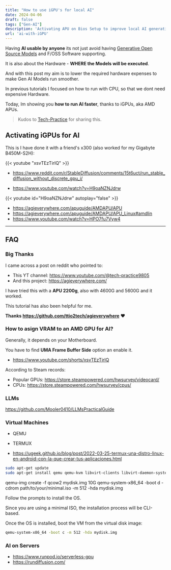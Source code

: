 ```yaml
---
title: "How to use iGPU's for local AI" 
date: 2024-04-06
draft: false
tags: ["Gen-AI"]
description: 'Activating APU on Bios Setup to improve local AI generation.'
url: 'ai-with-iGPU'
---
```


<!-- Doesn't ROCm support AMD's integrated GPU (APU)? #2216
https://github.com/ROCm/ROCm/issues/2216 -->

Having **AI usable by anyone** its not just avoid having [Generative Open Source Models](https://fossengineer.com/tags/gen-ai/) and F/OSS Software supporting.

It is also about the Hardware - **WHERE the Models will be executed**.

And with this post my aim is to lower the required hardware expenses to make Gen AI Models run smoother.

In previous tutorials I focused on how to run with CPU, so that we dont need expensive Hardware.

Today, Im showing you **how to run AI faster**, thanks to iGPUs, aka AMD APUs.

> Kudos to [Tech-Practice](#big-thanks) for sharing this.

## Activating iGPUs for AI

This is I have done it with a friend's x300 (also worked for my Gigabyte B450M-S2H):

<!-- https://youtube.com/shorts/xsvTEzTirlQ -->

{{< youtube "xsvTEzTirlQ" >}}


* https://www.reddit.com/r/StableDiffusion/comments/15t6uct/run_stable_diffusion_without_discrete_gpu_i/

* https://www.youtube.com/watch?v=H9oaNZNJdrw

{{< youtube id="H9oaNZNJdrw" autoplay="false" >}}

* <https://agieverywhere.com/apuguide/AMDAPU/APU>
* <https://agieverywhere.com/apuguide/AMDAPU/APU_Linux#amdlin>
* <https://www.youtube.com/watch?v=HPO7fu7Vyw4>

---

## FAQ

### Big Thanks

I came across a post on reddit who pointed to:

* This YT channel: <https://www.youtube.com/@tech-practice9805>
* And this project: <https://agieverywhere.com/>

I have tried this with a **APU 2200g**, also with 4600G and 5600G and it worked.

This tutorial has also been helpful for me.

**Thanks https://github.com/ttio2tech/agieverywhere** ❤️

### How to asign VRAM to an AMD GPU for AI?

Generally, it depends on your Motherboard.

You have to find **UMA Frame Buffer Side** option an enable it.

* https://www.youtube.com/shorts/xsvTEzTirlQ


According to Steam records:
* Popular GPUs: <https://store.steampowered.com/hwsurvey/videocard/>
* CPUs: <https://store.steampowered.com/hwsurvey/cpus/>

### LLMs

<https://github.com/Mooler0410/LLMsPracticalGuide>


<!-- ### What can I use to run BIG AI Models?

* RunPOD
( simplepod.ai)
* MassedCompute -->

### Virtual Machines

* QEMU

* TERMUX

* https://ugeek.github.io/blog/post/2022-03-25-termux-una-distro-linux-en-android-con-la-que-crear-tus-aplicaciones.html


```sh
sudo apt-get update
sudo apt-get install qemu qemu-kvm libvirt-clients libvirt-daemon-system bridge-utils virt-manager
```

qemu-img create -f qcow2 mydisk.img 10G
qemu-system-x86_64 -boot d -cdrom path/to/your/minimal.iso -m 512 -hda mydisk.img


Follow the prompts to install the OS. 

Since you are using a minimal ISO, the installation process will be CLI-based.

Once the OS is installed, boot the VM from the virtual disk image:

```sh
qemu-system-x86_64 -boot c -m 512 -hda mydisk.img
```

### AI on Servers

* https://www.runpod.io/serverless-gpu
* https://rundiffusion.com/